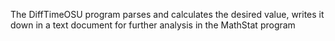 The DiffTimeOSU program parses and calculates the desired value, writes it down in a text document for further analysis in the MathStat program 

